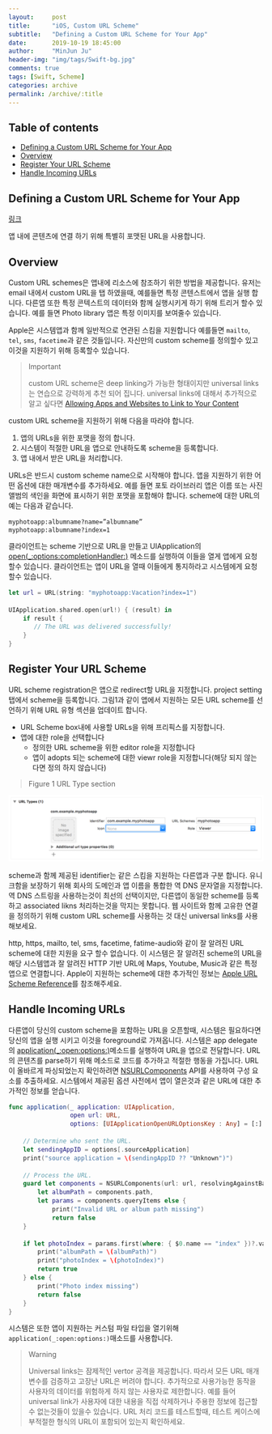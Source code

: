 ```yaml
---
layout:     post
title:      "iOS, Custom URL Scheme"
subtitle:   "Defining a Custom URL Scheme for Your App"
date:       2019-10-19 18:45:00
author:     "MinJun Ju"
header-img: "img/tags/Swift-bg.jpg"
comments: true 
tags: [Swift, Scheme]
categories: archive
permalink: /archive/:title
--- 
```


## Table of contents 

  - [<U>Defining a Custom URL Scheme for Your App</U>](#section-id-1)
  - [<U>Overview</U>](#section-id-7)
  - [<U>Register Your URL Scheme</U>](#section-id-42)
  - [<U>Handle Incoming URLs</U>](#section-id-59)
  


<div id='section-id-1'/>

## Defining a Custom URL Scheme for Your App

[링크](https://developer.apple.com/documentation/uikit/inter-process_communication/allowing_apps_and_websites_to_link_to_your_content/defining_a_custom_url_scheme_for_your_app)

앱 내에 콘텐츠에 연결 하기 위해 특별히 포맷된 URL을 사용합니다.

<div id='section-id-7'/>

## Overview 

Custom URL schemes은 앱내에 리소스에 참조하기 위한 방법을 제공합니다. 유저는 email 내에서 custom URL을 탭 하였을때, 예를들면 특정 콘텐스트에서 앱을 실행 합니다. 다른앱 또한 특정 콘텍스트의 데이터와 함께 실행시키게 하기 위해 트리거 할수 있습니다. 예를 들면 Photo library 앱은 특정 이미지를 보여줄수 있습니다.

Apple은 시스템앱과 함께 일반적으로 연관된 스킴을 지원합니다 예를들면 `mailto`, `tel`, `sms`, `facetime`과 같은 것들입니다. 자신만의 custom scheme를 정의할수 있고 이것을 지원하기 위해 등록할수 있습니다.

> Important 
> 
> custom URL scheme은 deep linking가 가능한 형태이지만 universal links는 연습으로 강력하게 추천 되어 집니다. universal links에 대해서 추가적으로 알고 싶다면 [Allowing Apps and Websites to Link to Your Content](https://developer.apple.com/documentation/uikit/inter-process_communication/allowing_apps_and_websites_to_link_to_your_content)

custom URL scheme을 지원하기 위해 다음을 따라야 합니다. 

1. 앱의 URLs을 위한 포맷을 정의 합니다.
2. 시스템이 적절한 URL을 앱으로 안내하도록 scheme을 등록합니다. 
3. 앱 내에서 받은 URL을 처리합니다. 

URLs은 반드시 custom scheme name으로 시작해야 합니다. 앱을 지원하기 위한 어떤 옵션에 대한 매개변수를 추가하세요. 예를 들면 포토 라이브러리 앱은 이름 또는 사진 앨범의 색인을 화면에 표시하기 위한 포맷을 포함해야 합니다. scheme에 대한 URL의 예는 다음과 같습니다.

```
myphotoapp:albumname?name=”albumname”
myphotoapp:albumname?index=1
```

클라이언트는 scheme 기반으로 URL을 만들고 UIApplication의 [open(_:options:completionHandler:)]() 메소드를 실행하여 이들을 열게 앱에게 요청할수 있습니다. 클라이언트는 앱이 URL을 열때 이들에게 통지하라고 시스템에게 요청할수 있습니다. 

```swift
let url = URL(string: "myphotoapp:Vacation?index=1")
       
UIApplication.shared.open(url!) { (result) in
    if result {
       // The URL was delivered successfully!
    }
}
```

<div id='section-id-42'/>

## Register Your URL Scheme 

URL scheme registration은 앱으로 redirect할 URL을 지정합니다. project setting탭에서 scheme을 등록합니다. 그림1과 같이 앱에서 지원하는 모든 URL scheme를 선언하기 위해 URL 유형 섹션을 업데이트 합니다. 

- URL Scheme box내에 사용할 URLs을 위해 프리픽스를 지정합니다. 
- 앱에 대한 role을 선택합니다
	- 정의한 URL scheme을 위한 editor role을 지정합니다 
	- 앱이 adopts 되는 scheme에 대한 viewr role을 지정합니다(해당 되지 않는다면 정의 하지 않습니다) 

> Figure 1 URL Type section

![이미지](/img/posts/Custom_scheme-0.png)

scheme과 함께 제공된 identifier는 같은 스킴을 지원하는 다른앱과 구분 합니다. 유니크함을 보장하기 위해 회사의 도메인과 앱 이름을 통합한 역 DNS 문자열을 지정합니다. 역 DNS 스트링을 사용하는것이 최선의 선택이지만, 다른앱이 동일한 scheme를 등록하고 associated likns 처리하는것을 막지는 못합니다. 웹 사이트와 함께 고유한 연결을 정의하기 위해 custom URL scheme를 사용하는 것 대신 universal links를 사용해보세요. 

http, https, mailto, tel, sms, facetime, fatime-audio와 같이 잘 알려진 URL scheme에 대한 지원을 요구 할수 없습니다. 이 시스템은 잘 알려진 scheme의 URL을 해당 시스템앱과 잘 알려진 HTTP 기반 URL에 Maps, Youtube, Music과 같은 특정 앱으로 연결합니다. Apple이 지원하는 scheme에 대한 추가적인 정보는 [Apple URL Scheme Reference](https://developer.apple.com/library/archive/featuredarticles/iPhoneURLScheme_Reference/Introduction/Introduction.html#//apple_ref/doc/uid/TP40007899)를 참조해주세요.

<div id='section-id-59'/>

## Handle Incoming URLs

다른앱이 당신의 custom scheme을 포함하는 URL을 오픈할때, 시스템은 필요하다면 당신의 앱을 실행 시키고 이것을 foreground로 가져옵니다. 시스템은 app delegate의 [application(_:open:options:)](https://developer.apple.com/documentation/uikit/uiapplicationdelegate/1623112-application)메소드를 실행하여 URL을 앱으로 전달합니다. URL의 콘텐츠를 parse하기 위해 메소드로 코드를 추가하고 적절한 행동을 가집니다. URL이 올바르게 파싱되었는지 확인하려면 [NSURLComponents](https://developer.apple.com/documentation/foundation/nsurlcomponents) API를 사용하여 구성 요소를 추출하세요. 시스템에서 제공된 옵션 사전에서 앱이 열은것과 같은 URL에 대한 추가적인 정보를 얻습니다.

```swift
func application(_ application: UIApplication,
                 open url: URL,
                 options: [UIApplicationOpenURLOptionsKey : Any] = [:] ) -> Bool {
    
    // Determine who sent the URL.
    let sendingAppID = options[.sourceApplication]
    print("source application = \(sendingAppID ?? "Unknown")")
    
    // Process the URL.
    guard let components = NSURLComponents(url: url, resolvingAgainstBaseURL: true),
        let albumPath = components.path,
        let params = components.queryItems else {
            print("Invalid URL or album path missing")
            return false
    }
    
    if let photoIndex = params.first(where: { $0.name == "index" })?.value {
        print("albumPath = \(albumPath)")
        print("photoIndex = \(photoIndex)")
        return true
    } else {
        print("Photo index missing")
        return false
    }
}
```

시스템은 또한 앱이 지원하는 커스텀 파일 타입을 열기위해 `application(_:open:options:)`매소드를 사용합니다. 

> Warning
>
> Universal links는 잠제적인 vertor 공격을 제공합니다. 따라서 모든 URL 매개변수를 검증하고 고장난 URL은 버려야 합니다. 추가적으로 사용가능한 동작을 사용자의 데이터를 위험하게 하지 않는 사용자로 제한합니다. 예를 들어 universal link가 사용자에 대한 내용을 직접 삭제하거나 주용한 정보에 접근할수 없는것들이 있을수 있습니다. URL 처리 코드를 테스트할때, 테스트 케이스에 부적절한 형식의 URL이 포함되어 있는지 확인하세요. 